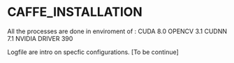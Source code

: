 # CAFFE_INSTALLATION
All the processes are done in enviroment of :
CUDA 8.0 
OPENCV 3.1
CUDNN 7.1
NVIDIA DRIVER 390 

Logfile are intro on specfic configurations.
[To be continue]

